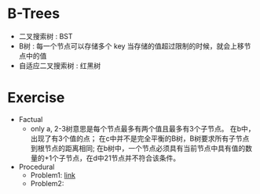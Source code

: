 # B-Trees

- 二叉搜索树      : BST
- B树 : 每一个节点可以存储多个 key 当存储的值超过限制的时候，就会上移节点中的值
- 自适应二叉搜索树 : 红黑树


# Exercise

- Factual
  - only a, 2-3树意思是每个节点最多有两个值且最多有3个子节点。 
在b中，出现了有3个值的点；
在c中并不是完全平衡的B树，B树要求所有子节点到根节点的距离相同; 
在b树中，一个节点必须具有当前节点中具有值的数量的+1个子节点，在d中21节点并不符合该条件。
- Procedural
  - Problem1: [link](https://www.cs.usfca.edu/~galles/visualization/BTree.html)
  - Problem2: